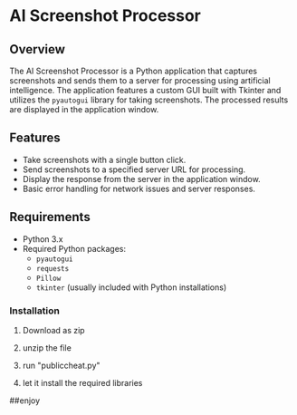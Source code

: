 # AI Screenshot Processor

## Overview

The AI Screenshot Processor is a Python application that captures screenshots and sends them to a server for processing using artificial intelligence. The application features a custom GUI built with Tkinter and utilizes the `pyautogui` library for taking screenshots. The processed results are displayed in the application window.

## Features

- Take screenshots with a single button click.
- Send screenshots to a specified server URL for processing.
- Display the response from the server in the application window.
- Basic error handling for network issues and server responses.

## Requirements

- Python 3.x
- Required Python packages:
  - `pyautogui`
  - `requests`
  - `Pillow`
  - `tkinter` (usually included with Python installations)

### Installation

1. Download as zip

2. unzip the file

3. run "publiccheat.py"

4. let it install the required libraries

##enjoy
